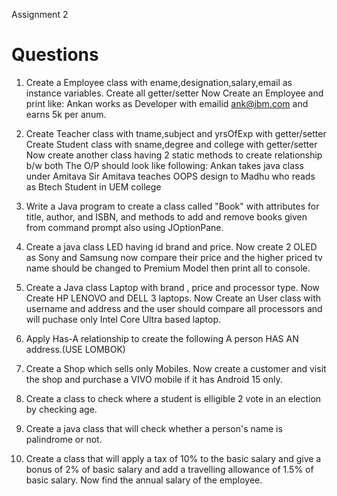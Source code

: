 Assignment 2

# Questions

1. Create a Employee class with ename,designation,salary,email as instance variables.
Create all getter/setter
Now Create an Employee and print like:
Ankan works as Developer with emailid ank@ibm.com and earns 5k per anum.

2. Create Teacher class with tname,subject and yrsOfExp with getter/setter
   Create Student class with sname,degree and college with getter/setter
   Now create another class having 2 static methods to create relationship b/w both 
   The O/P should look like following:
   Ankan takes java class under Amitava Sir
   Amitava teaches OOPS design to Madhu who reads as Btech Student in UEM college


3. Write a Java program to create a class called "Book" with attributes for title, author, and ISBN, and methods
 to add and remove books   given from command prompt also using JOptionPane.

4. Create a java class LED having id brand and price.
   Now create 2 OLED as Sony and Samsung now compare their price and the higher priced tv name should be 
   changed to Premium Model then print all to console. 

5. Create a Java class Laptop with brand , price and processor type.
   Now Create HP LENOVO and DELL 3 laptops.
   Now Create an User class with username and address and the user should compare
   all processors and will puchase only Intel Core Ultra based laptop.

6. Apply Has-A relationship to create the following
   A person HAS AN address.(USE LOMBOK)

7. Create a Shop which sells only Mobiles.
   Now create a customer and visit the shop and purchase a VIVO mobile if it has Android 15 only.

8. Create a class to check where a student is elligible 2 vote in an election by checking age.

9. Create a java class that will check whether a person's name is palindrome or not.

10. Create a class that will apply a tax of 10% to the basic salary and give a bonus of 2% of basic salary
    and add a travelling allowance of 1.5% of basic salary. Now find the annual salary of the employee.